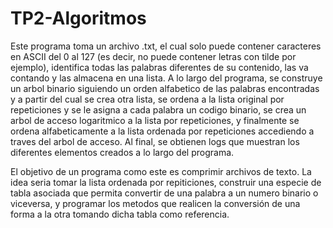 # TP2-Algoritmos

Este programa toma un archivo .txt, el cual solo puede contener caracteres en ASCII del 0 al 127 (es decir, no puede contener letras con tilde por ejemplo), identifica todas las palabras diferentes de su contenido, las va contando y las almacena en una lista.
A lo largo del programa, se construye un arbol binario siguiendo un orden alfabetico de las palabras encontradas y a partir del cual se crea otra lista, se ordena a la lista original por repeticiones y se le asigna a cada palabra un codigo binario, se crea un arbol de acceso logaritmico a la lista por repeticiones, y finalmente se ordena alfabeticamente a la lista ordenada por repeticiones accediendo a traves del arbol de acceso.
Al final, se obtienen logs que muestran los diferentes elementos creados a lo largo del programa.

El objetivo de un programa como este es comprimir archivos de texto. La idea seria tomar la lista ordenada por repiticiones, construir una especie de tabla asociada que permita convertir de una palabra a un numero binario o viceversa, y programar los metodos que realicen la conversión de una forma a la otra tomando dicha tabla como referencia.
